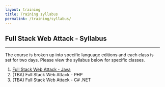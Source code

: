 ```yaml
---
layout: training
title: Training syllabus
permalink: /training/syllabus/
---
```


## Full Stack Web Attack - Syllabus

---

The course is broken up into specific language editions and each class is set for two days. Please view the syllabus below for specific classes.

1. [Full Stack Web Attack - Java](/training/syllabus/java)
2. (TBA) Full Stack Web Attack - PHP
3. (TBA) Full Stack Web Attack - C# .NET
